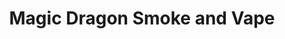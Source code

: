 ---
title: "Magic Dragon Smoke and Vape"
url: /cambridge/magic-dragon-smoke-and-vape/
shop: cannabis
---